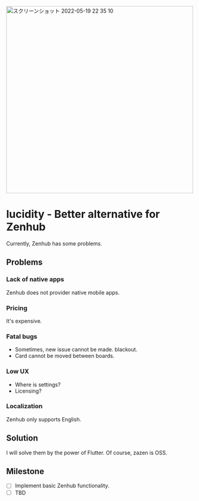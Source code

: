 <img width="500" alt="スクリーンショット 2022-05-19 22 35 10" src="https://user-images.githubusercontent.com/28733986/169306142-8ca508d2-f615-4a85-b97f-559f082c53f9.png">


# lucidity - Better alternative for Zenhub

Currently, Zenhub has some problems.

## Problems

### Lack of native apps

Zenhub does not provider native mobile apps.

### Pricing

It's expensive.

### Fatal bugs

- Sometimes, new issue cannot be made. blackout.
- Card cannot be moved between boards.

### Low UX

- Where is settings?
- Licensing?

### Localization

Zenhub only supports English.

## Solution

I will solve them by the power of Flutter. Of course, zazen is OSS.

## Milestone
- [ ] Implement basic Zenhub functionality.
- [ ] TBD

